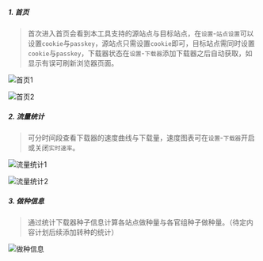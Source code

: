 ##### 1. 首页

> 首次进入首页会看到本工具支持的源站点与目标站点，在`设置`-`站点设置`可以设置`cookie`与`passkey`，源站点只需设置`cookie`即可，目标站点需同时设置`cookie`与`passkey`，下载器状态在`设置`-`下载器`添加下载器之后自动获取，如显示有误可刷新浏览器页面。

![首页1](https://img1.pixhost.to/images/8547/638615479_pixpin_2025-09-08_15-44-04.png)

![首页2](https://img1.pixhost.to/images/8547/638615477_pixpin_2025-09-08_15-44-22.png)

##### 2. 流量统计

> 可分时间段查看下载器的速度曲线与下载量，速度图表可在`设置`-`下载器`开启或关闭`实时速率`。

![流量统计1](https://img1.pixhost.to/images/8548/638622105_275a3763-621c-4a22-8192-0a4df0356bcb.png)

![流量统计2](https://img1.pixhost.to/images/8548/638622103_pixpin_2025-09-08_16-27-55.png)

##### 3. 做种信息

> 通过统计下载器种子信息计算各站点做种量与各官组种子做种量。（待定内容计划后续添加转种的统计）

![做种信息](https://img1.pixhost.to/images/8548/638622717_pixpin_2025-09-08_16-35-40.png)
